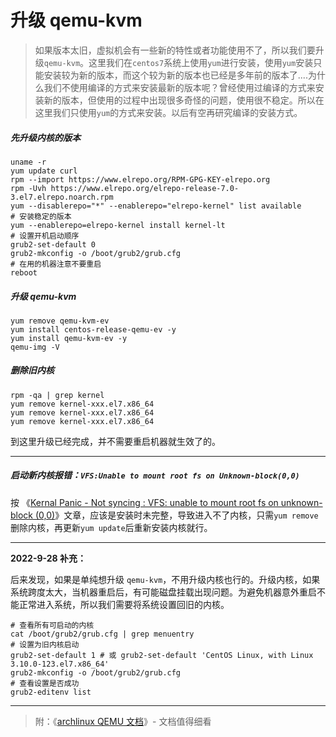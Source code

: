 # 升级 qemu-kvm

> 如果版本太旧，虚拟机会有一些新的特性或者功能使用不了，所以我们要升级`qemu-kvm`。这里我们在`centos7`系统上使用`yum`进行安装，使用`yum`安装只能安装较为新的版本，而这个较为新的版本也已经是多年前的版本了....为什么我们不使用编译的方式来安装最新的版本呢？曾经使用过编译的方式来安装新的版本，但使用的过程中出现很多奇怪的问题，使用很不稳定。所以在这里我们只使用`yum`的方式来安装。以后有空再研究编译的安装方式。

##### 先升级内核的版本

```shell
uname -r
yum update curl
rpm --import https://www.elrepo.org/RPM-GPG-KEY-elrepo.org
rpm -Uvh https://www.elrepo.org/elrepo-release-7.0-3.el7.elrepo.noarch.rpm
yum --disablerepo="*" --enablerepo="elrepo-kernel" list available
# 安装稳定的版本
yum --enablerepo=elrepo-kernel install kernel-lt
# 设置开机启动顺序
grub2-set-default 0
grub2-mkconfig -o /boot/grub2/grub.cfg
# 在用的机器注意不要重启
reboot
```

##### 升级 qemu-kvm

```shell
yum remove qemu-kvm-ev
yum install centos-release-qemu-ev -y
yum install qemu-kvm-ev -y
qemu-img -V
```

##### 删除旧内核

```shell
rpm -qa | grep kernel
yum remove kernel-xxx.el7.x86_64
yum remove kernel-xxx.el7.x86_64
yum remove kernel-xxx.el7.x86_64
```

到这里升级已经完成，并不需要重启机器就生效了的。



---

##### 启动新内核报错：`VFS:Unable to mount root fs on Unknown-block(0,0)`

按 《[Kernal Panic - Not syncing : VFS: unable to mount root fs on unknown-block (0,0)](https://forums.centos.org/viewtopic.php?f=20&t=22425&sid=473f49b0d5b47b49fd0add12871142a5)》文章，应该是安装时未完整，导致进入不了内核，只需`yum remove`删除内核，再更新`yum update`后重新安装内核就行。



---

**2022-9-28 补充：**

后来发现，如果是单纯想升级 `qemu-kvm`，不用升级内核也行的。升级内核，如果系统跨度太大，当机器重启后，有可能磁盘挂载出现问题。为避免机器意外重启不能正常进入系统，所以我们需要将系统设置回旧的内核。

```shell
# 查看所有可启动的内核
cat /boot/grub2/grub.cfg | grep menuentry
# 设置为旧内核启动
grub2-set-default 1 # 或 grub2-set-default 'CentOS Linux, with Linux 3.10.0-123.el7.x86_64'
grub2-mkconfig -o /boot/grub2/grub.cfg
# 查看设置是否成功
grub2-editenv list
```




----

> 附：《[archlinux QEMU 文档](https://wiki.archlinux.org/title/QEMU#By_specifying_kernel_and_initrd_manually)》- 文档值得细看
